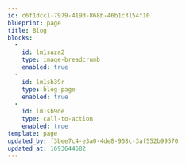 ```yaml
---
id: c6f1dcc1-7979-419d-868b-46b1c3154f10
blueprint: page
title: Blog
blocks:
  -
    id: lm1saza2
    type: image-breadcrumb
    enabled: true
  -
    id: lm1sb39r
    type: blog-page
    enabled: true
  -
    id: lm1sb9de
    type: call-to-action
    enabled: true
template: page
updated_by: f3bee7c4-e3a0-4de8-908c-3af552b99570
updated_at: 1693644682
---
```

